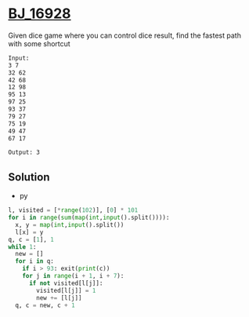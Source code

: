 # [BJ_16928](https://acmicpc.net/problem/16928)

Given dice game where you can control dice result, find the fastest path with some shortcut

```txt
Input:
3 7
32 62
42 68
12 98
95 13
97 25
93 37
79 27
75 19
49 47
67 17

Output: 3
```

## Solution

* py

```py
l, visited = [*range(102)], [0] * 101
for i in range(sum(map(int,input().split()))):
  x, y = map(int,input().split())
  l[x] = y
q, c = [1], 1
while 1:
  new = []
  for i in q:
    if i > 93: exit(print(c))
    for j in range(i + 1, i + 7):
      if not visited[l[j]]:
        visited[l[j]] = 1
        new += [l[j]]
  q, c = new, c + 1
```
